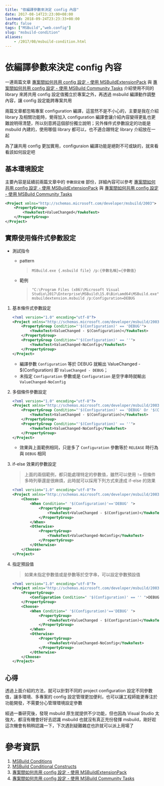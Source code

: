 ```yaml
---
title: "依編譯參數來決定 config 內容"
date: 2017-08-14T23:23:00+08:00
lastmod: 2018-09-24T23:23:33+08:00
draft: false
tags: ["MSBuild","web.config"]
slug: "msbuild-condition"
aliases:
    - /2017/08/msbuild-condition.html
---
```

# 依編譯參數來決定 config 內容
一連兩篇文章 [專案間如何共用 config 設定 - 使用 MSBuildExtensionPack](https://blog.yowko.com/2017/08/shared-config.html) 與 [專案間如何共用 config 設定 - 使用 MSBuild Community Tasks](https://blog.yowko.com/2017/08/config-msbuild-community-tasks.html) 介紹使用不同的 library 來將共用 config 設定值獨立於專案之外，再透過 msbuild 編譯動作調整內容，讓 config 設定能跨專案共用

兩篇文章都忽略專案 configuration 編譯，這當然不是不小心的，主要是我在介紹 library 及相關功能時，覺得加入 configuration 編譯會讓介紹內容變得更亂也更難說明得清楚，所以刻意將這個部份獨立說明；另外條件式參數設定的功能是 msbuild 內建的，使用哪個 library 都可以，也不適合跟特定 library 介紹放在一起

為了讓共用 config 更加實用，configuraion 編譯功能是絕對不可或缺的，就來看看該如何設定吧

## 基本環境設定

主要內容是延續前兩篇文章中的 `參數設定檔` 部份，詳細內容可以參考 [專案間如何共用 config 設定 - 使用 MSBuildExtensionPack](https://blog.yowko.com/2017/08/shared-config.html) 與 [專案間如何共用 config 設定 - 使用 MSBuild Community Tasks](https://blog.yowko.com/2017/08/config-msbuild-community-tasks.html)

```xml
<Project xmlns="http://schemas.microsoft.com/developer/msbuild/2003">
    <PropertyGroup>
        <YowkoTest>ValueChanged</YowkoTest>
    </PropertyGroup> 
</Project>
```

## 實際使用條件式參數設定

*   測試指令
    *   pattern

        > `MSBuild.exe {.msbuild file} /p:{參數名稱}={參數值}`

    *   範例

        > `"C:\Program Files (x86)\Microsoft Visual Studio\2017\Enterprise\MSBuild\15.0\Bin\amd64\MSBuild.exe" msbuildextension.msbuild /p:Configuration=DEBUG`

1.  基本條件式參數設定

    ```xml
    <?xml version="1.0" encoding="utf-8"?>
    <Project xmlns="http://schemas.microsoft.com/developer/msbuild/2003">
        <PropertyGroup Condition="'$(Configuration)' == 'DEBUG'">
            <YowkoTest>ValueChanged - $(Configuration)</YowkoTest>
        </PropertyGroup> 
        <PropertyGroup Condition="'$(Configuration)' == ''">
            <YowkoTest>ValueChanged-NoConfig</YowkoTest>
        </PropertyGroup>
    </Project>
    ```

    *   編譯參數 `Configuration` 等於 DEBUG 就輸出 ValueChanged - $(Configuration) 即 `ValueChanged - DEBUG`；
    *   未指定 `Configuration` 參數或是 `Configuration` 是空字串時就輸出 `ValueChanged-NoConfig`

2.  多個條件參數設定

    ```xml
    <?xml version="1.0" encoding="utf-8"?>
    <Project xmlns="http://schemas.microsoft.com/developer/msbuild/2003">
        <PropertyGroup Condition="'$(Configuration)' == 'DEBUG' Or '$(Configuration)' == 'RELEASE'">
            <YowkoTest>ValueChanged - $(Configuration)</YowkoTest>
        </PropertyGroup> 
        <PropertyGroup Condition="'$(Configuration)' == ''">
            <YowkoTest>ValueChanged-NoConfig</YowkoTest>
        </PropertyGroup>
    </Project>
    ```

    *   效果與上面範例相同，只是多了 `Configuration` 參數等於 `RELEASE` 時行為與 `DEBUG` 相同

3.  if-else 效果的參數設定

    > 上面的兩個範例，都只能處理特定的參數值，雖然可以使用 `!=` 但條件多時列舉還是很麻煩，此時就可以採用下列方式來達成 if-else 的效果

    ```xml
    <?xml version="1.0" encoding="utf-8"?>
    <Project xmlns="http://schemas.microsoft.com/developer/msbuild/2003">
        <Choose>  
            <When Condition=" '$(Configuration)'=='DEBUG' ">  
                <PropertyGroup>  
                    <YowkoTest>ValueChanged - $(Configuration)</YowkoTest>
                </PropertyGroup>  
            </When>  
            <Otherwise>  
                <PropertyGroup>  
                    <YowkoTest>ValueChanged-NoConfig</YowkoTest>
                </PropertyGroup>  
            </Otherwise>  
        </Choose>  
    </Project>
    ```

4.  指定預設值

    > 如果未指定參數值或是參數等於空字串，可以設定參數預設值

    ```xml
    <?xml version="1.0" encoding="utf-8"?>
    <Project xmlns="http://schemas.microsoft.com/developer/msbuild/2003">
        <PropertyGroup>
            <Configuration Condition=" '$(Configuration)' == '' ">DEBUG</Configuration>
        </PropertyGroup> 
        <Choose>  
            <When Condition=" '$(Configuration)'=='DEBUG' ">  
                <PropertyGroup>  
                    <YowkoTest>ValueChanged - $(Configuration)</YowkoTest>
                </PropertyGroup>  
            </When>  
            <Otherwise>  
                <PropertyGroup>  
                    <YowkoTest>ValueChanged-NoConfig</YowkoTest>
                </PropertyGroup>  
            </Otherwise>  
        </Choose>  
    </Project>
    ```

## 心得

透過上面介紹的方法，就可以針對不同的 project configuration 設定不同參數值，讓多環境、多專案的 config 設定管理更加便利，也可以讓工程師能更專注於功能開發，不需要分心管理環境設定參數

經過一番研究後，發現 msbuild 原生就提供不少功能，但也因為 Visual Studio 太強大，都沒有機會好好去認識 msbuild 也就沒有真正充份發揮 msbuild，剛好趁這次機會有稍稍認識一下，下次遇到疑難雜症也許就可以派上用場了

# 參考資訊

1.  [MSBuild Conditions](https://msdn.microsoft.com/en-us/library/7szfhaft.aspx)
2.  [MSBuild Conditional Constructs](https://docs.microsoft.com/en-us/visualstudio/msbuild/msbuild-conditional-constructs?WT.mc_id=DOP-MVP-5002594)
3.  [專案間如何共用 config 設定 - 使用 MSBuildExtensionPack](https://blog.yowko.com/2017/08/shared-config.html)
4.  [專案間如何共用 config 設定 - 使用 MSBuild Community Tasks](https://blog.yowko.com/2017/08/config-msbuild-community-tasks.html)
